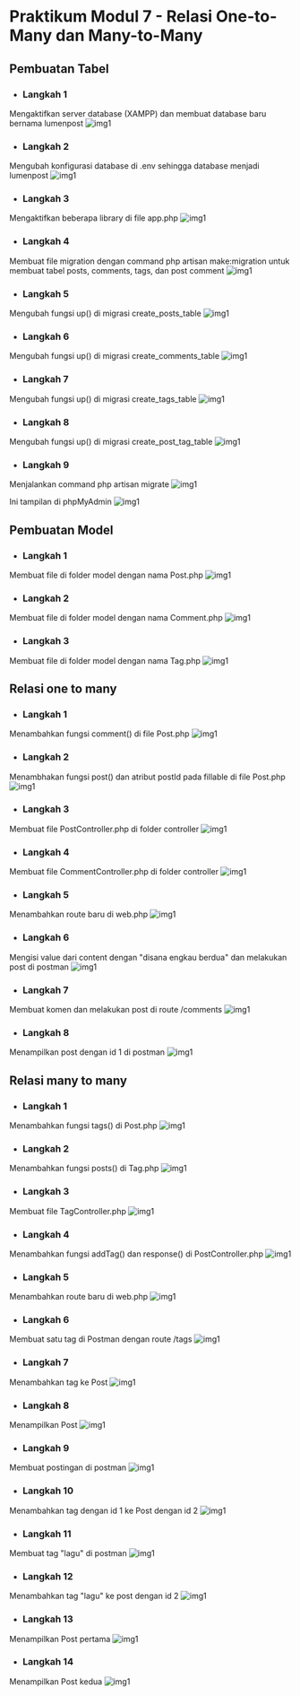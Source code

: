 # Praktikum Modul 7 - Relasi One-to-Many dan Many-to-Many

## Pembuatan Tabel
* ### Langkah 1
Mengaktifkan server database (XAMPP) dan membuat database baru bernama lumenpost
![img1](../screenshot/7-1.png)
* ### Langkah 2
Mengubah konfigurasi database di .env sehingga database menjadi lumenpost
![img1](../screenshot/7-2.png)
* ### Langkah 3
Mengaktifkan beberapa library di file app.php
![img1](../screenshot/7-3.png)
* ### Langkah 4
Membuat file migration dengan command php artisan make:migration untuk membuat tabel posts, comments, tags, dan post comment 
![img1](../screenshot/7-4.png)
* ### Langkah 5
Mengubah fungsi up() di migrasi create_posts_table
![img1](../screenshot/7-5.png)
* ### Langkah 6
Mengubah fungsi up() di migrasi create_comments_table
![img1](../screenshot/7-6.png)
* ### Langkah 7
Mengubah fungsi up() di migrasi create_tags_table
![img1](../screenshot/7-7.png)
* ### Langkah 8
Mengubah fungsi up() di migrasi create_post_tag_table
![img1](../screenshot/7-8.png)
* ### Langkah 9
Menjalankan command php artisan migrate
![img1](../screenshot/7-9.png)

Ini tampilan di phpMyAdmin
![img1](../screenshot/7-92.png)


## Pembuatan Model
* ### Langkah 1
Membuat file di folder model dengan nama Post.php
![img1](../screenshot/7-1b.png)
* ### Langkah 2
Membuat file di folder model dengan nama Comment.php
![img1](../screenshot/7-2b.png)
* ### Langkah 3
Membuat file di folder model dengan nama Tag.php
![img1](../screenshot/7-3b.png)

## Relasi one to many
* ### Langkah 1
Menambahkan fungsi comment() di file Post.php
![img1](../screenshot/7-1c.png)
* ### Langkah 2
Menambhakan fungsi post() dan atribut postId pada fillable di file Post.php
![img1](../screenshot/7-2c.png)
* ### Langkah 3
Membuat file PostController.php di folder controller
![img1](../screenshot/7-3c.png)
* ### Langkah 4
Membuat file CommentController.php di folder controller
![img1](../screenshot/7-4c.png)
* ### Langkah 5
Menambahkan route baru di web.php
![img1](../screenshot/7-5c.png)
* ### Langkah 6
Mengisi value dari content dengan "disana engkau berdua" dan melakukan post di postman
![img1](../screenshot/7-6c.png)
* ### Langkah 7
Membuat komen dan melakukan post di route /comments
![img1](../screenshot/7-7c.png)
* ### Langkah 8
Menampilkan post dengan id 1 di postman
![img1](../screenshot/7-8c.png)

## Relasi many to many
* ### Langkah 1
Menambahkan fungsi tags() di Post.php
![img1](../screenshot/7-1d.png)
* ### Langkah 2
Menambahkan fungsi posts() di Tag.php
![img1](../screenshot/7-2d.png)
* ### Langkah 3
Membuat file TagController.php
![img1](../screenshot/7-3d.png)
* ### Langkah 4
Menambahkan fungsi addTag() dan response() di PostController.php
![img1](../screenshot/7-4d.png)
* ### Langkah 5
Menambahkan route baru di web.php
![img1](../screenshot/7-5d.png)
* ### Langkah 6
Membuat satu tag di Postman dengan route /tags
![img1](../screenshot/7-6d.png)
* ### Langkah 7
Menambahkan tag ke Post
![img1](../screenshot/7-7d.png)
* ### Langkah 8
Menampilkan Post
![img1](../screenshot/7-8d.png)
* ### Langkah 9
Membuat postingan di postman
![img1](../screenshot/7-9d.png)
* ### Langkah 10
Menambahkan tag dengan id 1 ke Post dengan id 2
![img1](../screenshot/7-10d.png)
* ### Langkah 11
Membuat tag "lagu" di postman
![img1](../screenshot/7-11d.png)
* ### Langkah 12
Menambahkan tag "lagu" ke post dengan id 2
![img1](../screenshot/7-12d.png)
* ### Langkah 13
Menampilkan Post pertama
![img1](../screenshot/7-13d.png)
* ### Langkah 14
Menampilkan Post kedua
![img1](../screenshot/7-14d.png)
